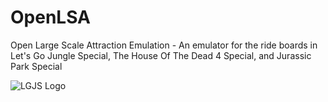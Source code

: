 # OpenLSA
Open Large Scale Attraction Emulation - An emulator for the ride boards in Let's Go Jungle Special, The House Of The Dead 4 Special, and Jurassic Park Special

![LGJS Logo](https://vignette.wikia.nocookie.net/logopedia/images/1/1e/Lets_Go_Jungle_Special_Logo_1_a.gif/revision/latest?cb=20140213234611)
